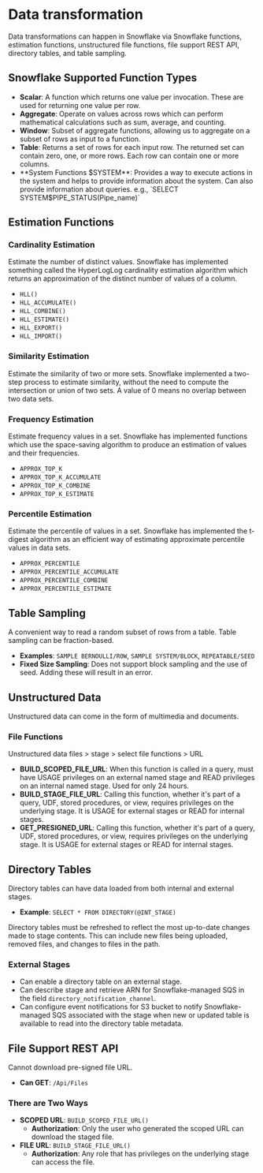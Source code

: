 # Data transformation

Data transformations can happen in Snowflake via Snowflake functions, estimation functions, unstructured file functions, file support REST API, directory tables, and table sampling.

## Snowflake Supported Function Types

- **Scalar**: A function which returns one value per invocation. These are used for returning one value per row.
- **Aggregate**: Operate on values across rows which can perform mathematical calculations such as sum, average, and counting.
- **Window**: Subset of aggregate functions, allowing us to aggregate on a subset of rows as input to a function.
- **Table**: Returns a set of rows for each input row. The returned set can contain zero, one, or more rows. Each row can contain one or more columns.
- **System Functions $SYSTEM**: Provides a way to execute actions in the system and helps to provide information about the system. Can also provide information about queries. e.g., `SELECT SYSTEM$PIPE_STATUS(Pipe_name)`

## Estimation Functions

### Cardinality Estimation

Estimate the number of distinct values. Snowflake has implemented something called the HyperLogLog cardinality estimation algorithm which returns an approximation of the distinct number of values of a column.

- `HLL()`
- `HLL_ACCUMULATE()`
- `HLL_COMBINE()`
- `HLL_ESTIMATE()`
- `HLL_EXPORT()`
- `HLL_IMPORT()`

### Similarity Estimation

Estimate the similarity of two or more sets. Snowflake implemented a two-step process to estimate similarity, without the need to compute the intersection or union of two sets. A value of 0 means no overlap between two data sets.

### Frequency Estimation

Estimate frequency values in a set. Snowflake has implemented functions which use the space-saving algorithm to produce an estimation of values and their frequencies.

- `APPROX_TOP_K`
- `APPROX_TOP_K_ACCUMULATE`
- `APPROX_TOP_K_COMBINE`
- `APPROX_TOP_K_ESTIMATE`

### Percentile Estimation

Estimate the percentile of values in a set. Snowflake has implemented the t-digest algorithm as an efficient way of estimating approximate percentile values in data sets.

- `APPROX_PERCENTILE`
- `APPROX_PERCENTILE_ACCUMULATE`
- `APPROX_PERCENTILE_COMBINE`
- `APPROX_PERCENTILE_ESTIMATE`

## Table Sampling

A convenient way to read a random subset of rows from a table. Table sampling can be fraction-based.

- **Examples**: `SAMPLE BERNOULLI/ROW`, `SAMPLE SYSTEM/BLOCK`, `REPEATABLE/SEED`
- **Fixed Size Sampling**: Does not support block sampling and the use of seed. Adding these will result in an error.

## Unstructured Data

Unstructured data can come in the form of multimedia and documents.

### File Functions

Unstructured data files > stage > select file functions > URL

- **BUILD_SCOPED_FILE_URL**: When this function is called in a query, must have USAGE privileges on an external named stage and READ privileges on an internal named stage. Used for only 24 hours.
- **BUILD_STAGE_FILE_URL**: Calling this function, whether it's part of a query, UDF, stored procedures, or view, requires privileges on the underlying stage. It is USAGE for external stages or READ for internal stages.
- **GET_PRESIGNED_URL**: Calling this function, whether it's part of a query, UDF, stored procedures, or view, requires privileges on the underlying stage. It is USAGE for external stages or READ for internal stages.

## Directory Tables

Directory tables can have data loaded from both internal and external stages.

- **Example**: `SELECT * FROM DIRECTORY(@INT_STAGE)`

Directory tables must be refreshed to reflect the most up-to-date changes made to stage contents. This can include new files being uploaded, removed files, and changes to files in the path.

### External Stages

- Can enable a directory table on an external stage.
- Can describe stage and retrieve ARN for Snowflake-managed SQS in the field `directory_notification_channel`.
- Can configure event notifications for S3 bucket to notify Snowflake-managed SQS associated with the stage when new or updated table is available to read into the directory table metadata.

## File Support REST API

Cannot download pre-signed file URL.

- **Can GET**: `/Api/Files`

### There are Two Ways

- **SCOPED URL**: `BUILD_SCOPED_FILE_URL()`
  - **Authorization**: Only the user who generated the scoped URL can download the staged file.
- **FILE URL**: `BUILD_STAGE_FILE_URL()`
  - **Authorization**: Any role that has privileges on the underlying stage can access the file.